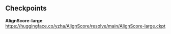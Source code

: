 ## Checkpoints
**AlignScore-large**: https://huggingface.co/yzha/AlignScore/resolve/main/AlignScore-large.ckpt